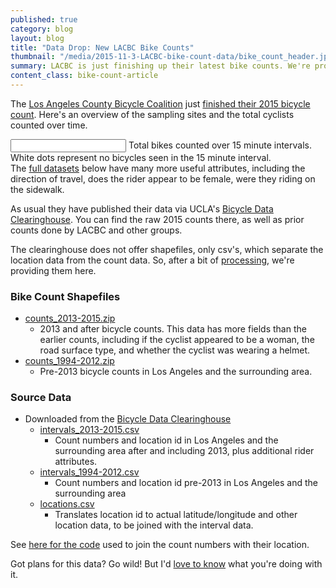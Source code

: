 ```yaml
---
published: true
category: blog
layout: blog
title: "Data Drop: New LACBC Bike Counts"
thumbnail: "/media/2015-11-3-LACBC-bike-count-data/bike_count_header.jpg"
summary: LACBC is just finishing up their latest bike counts. We're providing some ready-to-go shapefile data of their results, plus all the previous bike counts from the UCLA Bicycle Data Clearinghouse.
content_class: bike-count-article
---
```


The [Los Angeles County Bicycle Coalition](http://la-bike.org) just
[finished their 2015 bicycle
count](http://la-bike.org/events/los-angeles-bike-ped-count-2015).
Here's an overview of the sampling sites and the total cyclists counted
over time.

<script src='https://api.tiles.mapbox.com/mapbox.js/v2.2.1/mapbox.js'></script>
<link href='https://api.tiles.mapbox.com/mapbox.js/v2.2.1/mapbox.css' rel='stylesheet' />
<script src="/js/config.js"></script>
<script src="/js/bike_count_map.js"></script>
<script src="/node_modules/bootstrap-slider/dist/bootstrap-slider.min.js"></script>
<script src="/node_modules/moment/min/moment.min.js"></script>
<link href='/node_modules/bootstrap-slider/dist/css/bootstrap-slider.min.css' rel='stylesheet' />
<div class='article-splash'>
  <div id='map'>
  </div>
  <div class='article-caption'>
    <input class="slider" />
    Total bikes counted over 15 minute intervals. White dots represent
    no bicycles seen in the 15 minute interval.
    <br />
    The <a
    href="#bike-count-shapefiles">full datasets</a> below have many more
    useful attributes, including the direction of travel, does the rider
    appear to be female, were they riding on the sidewalk.
  </div>
</div>
<script>
  $(function(){
    var application = new BikeCountMap($("#map"));
  });
</script>

As usual they have published their data via UCLA's [Bicycle Data
Clearinghouse](http://www.bikecounts.luskin.ucla.edu). You can find the
raw 2015 counts there, as well as prior counts done by LACBC and other
groups.

The clearinghouse does not offer shapefiles, only csv's,
which separate the location data from the count data. So, after a bit of
[processing](#processing), we're providing them here.

<a name='bike-count-shapefiles'></a>
### Bike Count Shapefiles

 * [<i class="fa fa-file"></i> counts_2013-2015.zip](https://s3-us-west-1.amazonaws.com/collision-la/data/2015-11-3-LACBC-bike-count-data/counts_2013-2015.zip)
   * 2013 and after bicycle counts. This data has more fields than the
   earlier counts, including if the cyclist appeared to be a woman, the
   road surface type, and whether the cyclist was wearing a helmet.
 * [<i class="fa fa-file"></i> counts_1994-2012.zip](https://s3-us-west-1.amazonaws.com/collision-la/data/2015-11-3-LACBC-bike-count-data/counts_1994-2012.zip)
   * Pre-2013 bicycle counts in Los Angeles and the
   surrounding area.

### Source Data

 * Downloaded from the [Bicycle Data
  Clearinghouse](http://www.bikecounts.luskin.ucla.edu)
   * [<i class="fa fa-file"></i> intervals_2013-2015.csv](https://s3-us-west-1.amazonaws.com/collision-la/data/2015-11-3-LACBC-bike-count-data/intervals_2013-2015.csv)
     * Count numbers and location id in Los Angeles and the
     surrounding area after and including 2013, plus additional rider attributes.
   * [<i class="fa fa-file"></i>
   intervals_1994-2012.csv](https://s3-us-west-1.amazonaws.com/collision-la/data/2015-11-3-LACBC-bike-count-data/intervals_1994-2012.csv)
     * Count numbers and location id pre-2013 in Los Angeles and the
     surrounding area
   * [<i class="fa fa-file"></i> locations.csv](https://s3-us-west-1.amazonaws.com/collision-la/data/2015-11-3-LACBC-bike-count-data/locations.csv)
     * Translates location id to actual latitude/longitude and other location data, to be joined with the
     interval data.

See [here for the
code](https://github.com/jackpine/collision/tree/master/visualizations/bike_count/bin)
used to join the count numbers with their location.

Got plans for this data? Go wild! But I'd <a
href="mailto:michael@jackpine.me">love to know</a> what you're doing
with it.

